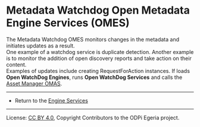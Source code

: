 <!-- SPDX-License-Identifier: CC-BY-4.0 -->
<!-- Copyright Contributors to the ODPi Egeria project. -->


# Metadata Watchdog Open Metadata Engine Services (OMES)

The Metadata Watchdog OMES monitors changes in the metadata and initiates updates as a result.  
One example of a watchdog service is duplicate detection. Another example is to monitor the addition of 
open discovery reports and take action on their content.  
Examples of updates include creating RequestForAction instances.
If loads **Open WatchDog Engines**,
runs **Open WatchDog Services** and
calls the [Asset Manager OMAS](../../access-services/asset-manager).



----
* Return to the [Engine Services](..)


----
License: [CC BY 4.0](https://creativecommons.org/licenses/by/4.0/),
Copyright Contributors to the ODPi Egeria project.